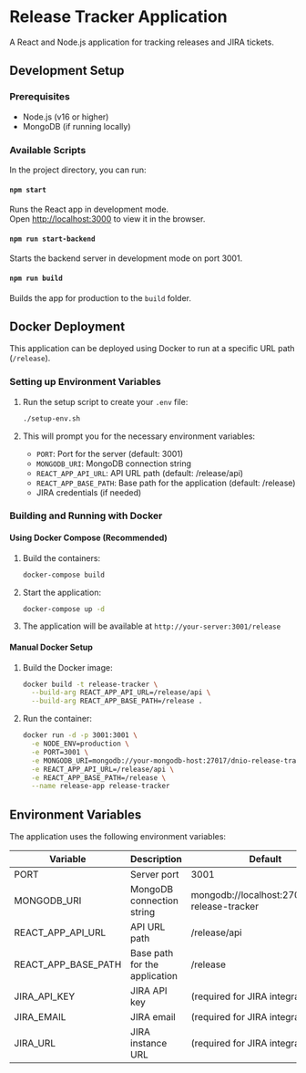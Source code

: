 # Release Tracker Application

A React and Node.js application for tracking releases and JIRA tickets.

## Development Setup

### Prerequisites

- Node.js (v16 or higher)
- MongoDB (if running locally)

### Available Scripts

In the project directory, you can run:

#### `npm start`

Runs the React app in development mode.\
Open [http://localhost:3000](http://localhost:3000) to view it in the browser.

#### `npm run start-backend`

Starts the backend server in development mode on port 3001.

#### `npm run build`

Builds the app for production to the `build` folder.

## Docker Deployment

This application can be deployed using Docker to run at a specific URL path (`/release`).

### Setting up Environment Variables

1. Run the setup script to create your `.env` file:

   ```bash
   ./setup-env.sh
   ```

2. This will prompt you for the necessary environment variables:
   - `PORT`: Port for the server (default: 3001)
   - `MONGODB_URI`: MongoDB connection string
   - `REACT_APP_API_URL`: API URL path (default: /release/api)
   - `REACT_APP_BASE_PATH`: Base path for the application (default: /release)
   - JIRA credentials (if needed)

### Building and Running with Docker

#### Using Docker Compose (Recommended)

1. Build the containers:

   ```bash
   docker-compose build
   ```

2. Start the application:

   ```bash
   docker-compose up -d
   ```

3. The application will be available at `http://your-server:3001/release`

#### Manual Docker Setup

1. Build the Docker image:

   ```bash
   docker build -t release-tracker \
     --build-arg REACT_APP_API_URL=/release/api \
     --build-arg REACT_APP_BASE_PATH=/release .
   ```

2. Run the container:
   ```bash
   docker run -d -p 3001:3001 \
     -e NODE_ENV=production \
     -e PORT=3001 \
     -e MONGODB_URI=mongodb://your-mongodb-host:27017/dnio-release-tracker \
     -e REACT_APP_API_URL=/release/api \
     -e REACT_APP_BASE_PATH=/release \
     --name release-app release-tracker
   ```

## Environment Variables

The application uses the following environment variables:

| Variable            | Description                   | Default                                        |
| ------------------- | ----------------------------- | ---------------------------------------------- |
| PORT                | Server port                   | 3001                                           |
| MONGODB_URI         | MongoDB connection string     | mongodb://localhost:27017/dnio-release-tracker |
| REACT_APP_API_URL   | API URL path                  | /release/api                                   |
| REACT_APP_BASE_PATH | Base path for the application | /release                                       |
| JIRA_API_KEY        | JIRA API key                  | (required for JIRA integration)                |
| JIRA_EMAIL          | JIRA email                    | (required for JIRA integration)                |
| JIRA_URL            | JIRA instance URL             | (required for JIRA integration)                |
